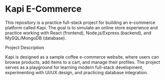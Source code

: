 # Kapi E-Commerce

This repository is a practice full-stack project for building an e-commerce platform called Kapi.
The goal is to simulate an online store experience and practice working with React (frontend), Node.js/Express (backend), and MySQL/MongoDB (database).

Project Description

Kapi is designed as a sample coffee e-commerce website, where users can browse products, add items to a cart, and manage their profiles.
The project serves as a playground for learning modern full-stack development, experimenting with UI/UX design, and practicing database integration.
